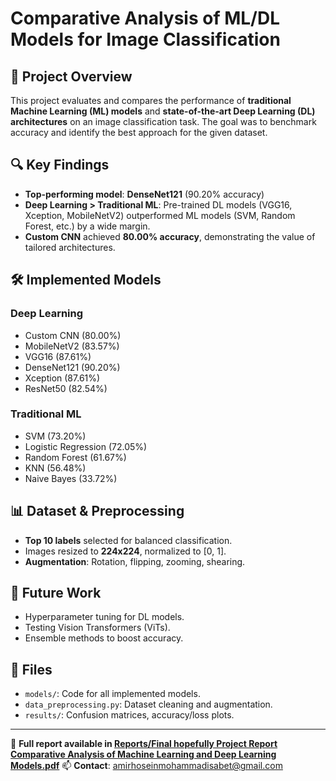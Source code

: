 # Comparative Analysis of ML/DL Models for Image Classification

## 📌 Project Overview  
This project evaluates and compares the performance of **traditional Machine Learning (ML) models** and **state-of-the-art Deep Learning (DL) architectures** on an image classification task. The goal was to benchmark accuracy and identify the best approach for the given dataset.

## 🔍 Key Findings  
- **Top-performing model**: **DenseNet121** (90.20% accuracy)  
- **Deep Learning > Traditional ML**: Pre-trained DL models (VGG16, Xception, MobileNetV2) outperformed ML models (SVM, Random Forest, etc.) by a wide margin.  
- **Custom CNN** achieved **80.00% accuracy**, demonstrating the value of tailored architectures.  

## 🛠️ Implemented Models  
### **Deep Learning**  
- Custom CNN (80.00%)  
- MobileNetV2 (83.57%)  
- VGG16 (87.61%)  
- DenseNet121 (90.20%)  
- Xception (87.61%)  
- ResNet50 (82.54%)  

### **Traditional ML**  
- SVM (73.20%)  
- Logistic Regression (72.05%)  
- Random Forest (61.67%)  
- KNN (56.48%)  
- Naive Bayes (33.72%)  

## 📊 Dataset & Preprocessing  
- **Top 10 labels** selected for balanced classification.  
- Images resized to **224x224**, normalized to [0, 1].  
- **Augmentation**: Rotation, flipping, zooming, shearing.  

## 🚀 Future Work  
- Hyperparameter tuning for DL models.  
- Testing Vision Transformers (ViTs).  
- Ensemble methods to boost accuracy.  

## 📂 Files  
- `models/`: Code for all implemented models.  
- `data_preprocessing.py`: Dataset cleaning and augmentation.  
- `results/`: Confusion matrices, accuracy/loss plots.  

---

🔗 **Full report available in [Reports/Final hopefully Project Report Comparative Analysis of Machine Learning and Deep Learning Models.pdf]()**
📫 **Contact**: [amirhoseinmohammadisabet@gmail.com](mailto:amirhoseinmohammadisabet@gmail.com)  
